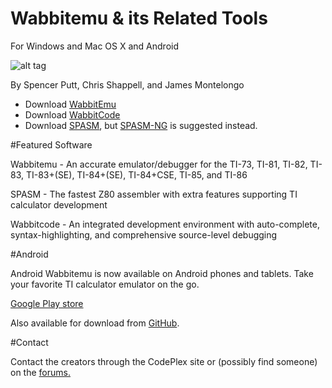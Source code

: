 # Wabbitemu & its Related Tools
For Windows and Mac OS X and Android

![alt tag](http://i.imgur.com/dbjtS1M.png)

By Spencer Putt, Chris Shappell, and James Montelongo

* Download [WabbitEmu](https://github.com/LucasOne/Wabbit/releases/tag/1.0)
* Download [WabbitCode](https://github.com/LucasOne/Wabbit/releases/tag/1.0.1)
* Download [SPASM](https://github.com/LucasOne/Wabbit/releases/tag/1.0.2), but [SPASM-NG](https://github.com/alberthdev/spasm-ng) is suggested instead.

#Featured Software

Wabbitemu - An accurate emulator/debugger for the TI-73, TI-81, TI-82, TI-83, TI-83+(SE), TI-84+(SE), TI-84+CSE, TI-85, and TI-86

SPASM - The fastest Z80 assembler with extra features supporting TI calculator development

Wabbitcode - An integrated development environment with auto-complete, syntax-highlighting, and comprehensive source-level debugging

#Android

Android Wabbitemu is now available on Android phones and tablets. Take your favorite TI calculator emulator on the go.

[Google Play store](https://play.google.com/store/apps/details?id=com.Revsoft.Wabbitemu)

Also available for download from [GitHub](https://github.com/LucasOne/wabbitemu/releases/download/1.0/Wabbitemu-release.apk).

#Contact

Contact the creators through the CodePlex site or (possibly find someone) on the [forums.](http://revsoft.tifreakware.net/phpBB3/)
